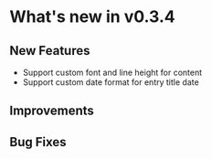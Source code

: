 # What's new in v0.3.4

## New Features

- Support custom font and line height for content
- Support custom date format for entry title date

## Improvements

## Bug Fixes
